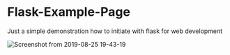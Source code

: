 # Flask-Example-Page
Just a simple demonstration how to initiate with flask for web development

![Screenshot from 2019-08-25 19-43-19](https://user-images.githubusercontent.com/29656920/63651274-a8934880-c770-11e9-9c6a-5cff10e85bee.png)
